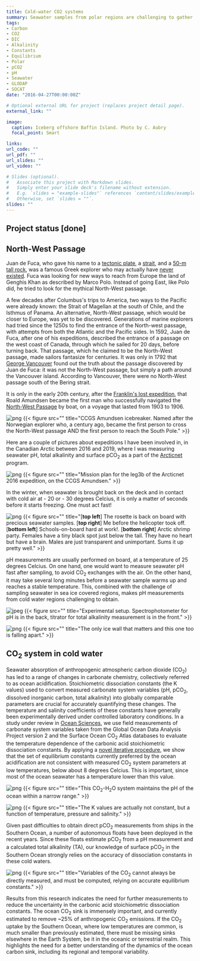 ```yaml
---
title: Cold-water CO2 systems
summary: Seawater samples from polar regions are challenging to gather. In turn, this lack of data makes CO<sub>2</sub>-system predictions in cold, polar waters poorly constrained and uncertain.
tags:
- Carbon
- CO2
- DIC
- Alkalinity
- Constants
- Equilibrium
- Polar
- pCO2
- pH
- Seawater
- GLODAP
- SOCAT
date: "2016-04-27T00:00:00Z"

# Optional external URL for project (replaces project detail page).
external_link: ""

image:
  caption: Iceberg offshore Baffin Island. Photo by C. Aubry
  focal_point: Smart

links:
url_code: ""
url_pdf: ""
url_slides: ""
url_video: ""

# Slides (optional).
#   Associate this project with Markdown slides.
#   Simply enter your slide deck's filename without extension.
#   E.g. `slides = "example-slides"` references `content/slides/example-slides.md`.
#   Otherwise, set `slides = ""`.
slides: ""
---
```


## Project status [**done**]



## **North-West Passage**

Juan de Fuca, who gave his name to a [tectonic plate](https://www.nationalgeographic.com/science/2019/07/tectonic-plate-dying-oregon-why-matters/), a [strait](https://www.worldatlas.com/aatlas/infopage/juandefuca.htm), and a [50-m tall rock](https://www.mountainproject.com/route/113155505/fuca-pillar), was a famous Greek explorer who may actually have [never existed](https://en.wikipedia.org/wiki/Juan_de_Fuca#Controversy). Fuca was looking for new ways to reach from Europe the land of Genghis Khan as described by Marco Polo. Instead of going East, like Polo did, he tried to look for the mythical North-West passage. 

A few decades after Columbus's trips to America, two ways to the Pacific were already known: the Strait of Magellan at the south of Chile, and the Isthmus of Panama. An alternative, North-West passage, which would be closer to Europe, was yet to be discovered. Generations of marine explorers had tried since the 1250s to find the entrance of the North-west passage, with attempts from both the Atlantic and the Pacific sides. In 1592, Juan de Fuca, after one of his expeditions, described the entrance of a passage on the west coast of Canada, through which he sailed for 20 days, before turning back. That passage, which he claimed to be the North-West passage, made sailors fantasize for centuries. It was only in 1792 that [George Vancouver](https://en.wikipedia.org/wiki/George_Vancouver) found out the truth about the passage discovered by Juan de Fuca: it was not the North-West passage, but simply a path around the Vancouver island. According to Vancouver, there were no North-West passage south of the Bering strait. 

It is only in the early 20th century, after the [Franklin's lost expedition](https://secretsoftheice.com/news/2019/10/28/franklin-expedition/), that Roald Amundsen became the first man who successfully navigated the [North-West Passage](https://www.youtube.com/watch?v=TVY8LoM47xI) by boat, on a voyage that lasted from 1903 to 1906.

![png](./amundsen.png)
{{< figure src="" title="CCGS Amundsen icebreaker. Named after the Norwegian explorer who, a century ago, became the first person to cross the North-West passage AND the first person to reach the South Pole." >}}

Here are a couple of pictures about expeditions I have been involved in, in the Canadian Arctic between 2016 and 2019, where I was measuring seawater pH, total alkalinity and surface pCO<sub>2</sub> as a part of the [Arcticnet](https://arcticnet.ulaval.ca/) program.

![png](./leg3_2016.png)
{{< figure src="" title="Mission plan for the leg3b of the Arcticnet 2016 expedition, on the CCGS Amundsen." >}}

In the winter, when seawater is brought back on the deck and in contact with cold air at - 20 or - 30 degrees Celcius, it is only a matter of seconds before it starts freezing. One must act fast!

![png](./mashup.png)
{{< figure src="" title="[**top left**] The rosette is back on board with precious seawater samples. [**top right**] Me before the helicopter took off. [**bottom left**] Schools-on-board hard at work!. [**bottom right**] Arctic shrimp party. Females have a tiny black spot just below the tail. They have no heart but have a brain. Males are just transparent and unimportant. Sums it up pretty well." >}}

pH measurements are usually performed on board, at a temperature of 25 degrees Celcius. On one hand, one would want to measure seawater pH fast after sampling, to avoid CO<sub>2</sub> exchanges with the air. On the other hand, it may take several long minutes before a seawater sample warms up and reaches a stable temperature. This, combined with the challenge of sampling seawater in sea ice covered regions, makes pH measurements from cold water regions challenging to obtain. 

![jpeg](./setup.jpeg)
{{< figure src="" title="Experimental setup. Spectrophotometer for pH is in the back, titrator for total alkalinity measurement is in the front." >}}

![png](./the_wall.png)
{{< figure src="" title="The only ice wall that matters and this one too is falling apart." >}}


## **CO<sub>2</sub> system in cold water**

Seawater absorption of anthropogenic atmospheric carbon dioxide (CO<sub>2</sub>) has led to a range of changes in carbonate chemistry, collectively referred to as ocean acidification. Stoichiometric dissociation constants (the K values) used to convert measured carbonate system variables (pH, pCO<sub>2</sub>, dissolved inorganic carbon, total alkalinity) into globally comparable parameters are crucial for accurately quantifying these changes. The temperature and salinity coefficients of these constants have generally been experimentally derived under controlled laboratory conditions. In a study under review in [Ocean Sciences](https://www.ocean-sci-discuss.net/os-2020-19/), we use field measurements of carbonate system variables taken from the Global Ocean Data Analysis Project version 2 and the Surface Ocean CO<sub>2</sub> Atlas databases to evaluate the temperature dependence of the carbonic acid stoichiometric dissociation constants. By applying a [novel iterative procedure](https://zenodo.org/record/3725889), we show that the set of equilibrium constants currently preferred by the ocean acidification are not consistent with measured CO<sub>2</sub> system parameters at low temperatures, below about 8 degrees Celcius. This is important, since most of the ocean seawater has a temperature lower than this value.  

![png](./co2system.png)
{{< figure src="" title="This CO<sub>2</sub>-H<sub>2</sub>O system maintains the pH of the ocean within a narrow range." >}}

![png](./seesaw.png)
{{< figure src="" title="The K values are actually not constant, but a function of temperature, pressure and salinity." >}}

Given past difficulties to obtain direct pCO<sub>2</sub> measurements from ships in the Southern Ocean, a number of autonomous floats have been deployed in the recent years. Since these floats estimate pCO<sub>2</sub> from a pH measurement and a calculated total alkalinity (TA), our knowledge of surface pCO<sub>2</sub> in the Southern Ocean strongly relies on the accuracy of dissociation constants in these cold waters. 

![png](./co2sys.png)
{{< figure src="" title="Variables of the CO<sub>2</sub> cannot always be directly measured, and must be computed, relying on accurate equilibrium constants." >}}

Results from this research indicates the need for further measurements to reduce the uncertainty in the carbonic acid stoichiometric dissociation constants. The ocean CO<sub>2</sub> sink is immensely important, and currently estimated to remove ~25% of anthropogenic CO<sub>2</sub> emissions. If the CO<sub>2</sub> uptake by the Southern Ocean, where low temperatures are common, is much smaller than previously estimated, there must be missing sinks elsewhere in the Earth System, be it in the oceanic or terrestrial realm. This highlights the need for a better understanding of the dynamics of the ocean carbon sink, including its regional and temporal variability. 